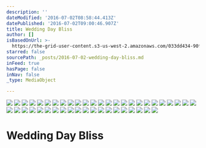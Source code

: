 ```yaml
---
description: ''
dateModified: '2016-07-02T08:58:44.413Z'
datePublished: '2016-07-02T09:00:46.907Z'
title: Wedding Day Bliss
author: []
isBasedOnUrl: >-
  https://the-grid-user-content.s3-us-west-2.amazonaws.com/033dd434-90f9-4bdb-bb35-1138a297f574.jpg
starred: false
sourcePath: _posts/2016-07-02-wedding-day-bliss.md
inFeed: true
hasPage: false
inNav: false
_type: MediaObject

---
```

![](https://the-grid-user-content.s3-us-west-2.amazonaws.com/033dd434-90f9-4bdb-bb35-1138a297f574.jpg)
![](https://the-grid-user-content.s3-us-west-2.amazonaws.com/da193a2d-d526-431b-a16a-2a1fd41be979.jpg)
![](https://the-grid-user-content.s3-us-west-2.amazonaws.com/93aeeabb-15fb-4369-9b29-f16073ad73ea.jpg)
![](https://the-grid-user-content.s3-us-west-2.amazonaws.com/8e6f73c6-b2e7-4bcc-a2d1-ca36d4a931e1.jpg)
![](https://the-grid-user-content.s3-us-west-2.amazonaws.com/4c52bbaf-f8a7-434a-ac21-39aa19088f49.jpg)
![](https://the-grid-user-content.s3-us-west-2.amazonaws.com/b18918e8-b607-4910-9cf2-5a806c4e2fe1.jpg)
![](https://the-grid-user-content.s3-us-west-2.amazonaws.com/15a3181c-8d01-424f-b8dc-225076ce39f5.jpg)
![](https://the-grid-user-content.s3-us-west-2.amazonaws.com/528d9836-ee0c-4135-ae22-71b7a5e7ae7a.jpg)
![](https://the-grid-user-content.s3-us-west-2.amazonaws.com/345a4c95-3975-4e06-ab1b-d6cbd0680153.jpg)
![](https://the-grid-user-content.s3-us-west-2.amazonaws.com/c8065004-9e08-469a-8b7e-a994f198482d.jpg)
![](https://the-grid-user-content.s3-us-west-2.amazonaws.com/9f740e99-0d30-434b-ba92-a6a485ad4e9a.jpg)
![](https://the-grid-user-content.s3-us-west-2.amazonaws.com/4e782af8-a5aa-4b3a-8ea3-178a07196bec.jpg)
![](https://the-grid-user-content.s3-us-west-2.amazonaws.com/27ac1ae0-285b-40ba-bb95-e0f0cb71a17a.jpg)
![](https://the-grid-user-content.s3-us-west-2.amazonaws.com/d9ccc7b4-e0af-45cc-a508-84ca7dc05e6b.jpg)
![](https://the-grid-user-content.s3-us-west-2.amazonaws.com/08ce7a6a-d3b9-4a93-94fa-676af8949019.jpg)
![](https://the-grid-user-content.s3-us-west-2.amazonaws.com/61d56959-5602-46c2-8511-0a04031b9987.jpg)
![](https://the-grid-user-content.s3-us-west-2.amazonaws.com/ad6e3928-42e0-492a-944d-bcaa91652962.jpg)
![](https://the-grid-user-content.s3-us-west-2.amazonaws.com/eaa3fe76-88fe-4535-b658-0619c225261e.jpg)
![](https://the-grid-user-content.s3-us-west-2.amazonaws.com/570341c2-cb83-42bd-849c-69b31cb2ae39.jpg)
![](https://the-grid-user-content.s3-us-west-2.amazonaws.com/7a593d58-82b1-4392-844e-343f85c4f12e.jpg)
![](https://the-grid-user-content.s3-us-west-2.amazonaws.com/1bc4e563-1e49-4b5e-a539-832bcd056fdb.jpg)
![](https://the-grid-user-content.s3-us-west-2.amazonaws.com/27d38c02-3ce4-4876-a685-28d47c83e608.jpg)
![](https://the-grid-user-content.s3-us-west-2.amazonaws.com/e378cd65-1e1d-4658-82d6-d5e6b1e64861.jpg)
![](https://the-grid-user-content.s3-us-west-2.amazonaws.com/457a61ee-6067-4ee3-bedc-b9b240f2f74f.jpg)
![](https://the-grid-user-content.s3-us-west-2.amazonaws.com/8615507b-1c66-4222-8e82-7fd8c697dc0c.jpg)
![](https://the-grid-user-content.s3-us-west-2.amazonaws.com/9b3b4058-ad80-43db-88e1-8c3d9c81ea07.jpg)
![](https://the-grid-user-content.s3-us-west-2.amazonaws.com/c54820dc-936f-48dc-bd36-7ce5b2fe3b7e.jpg)
![](https://the-grid-user-content.s3-us-west-2.amazonaws.com/adb7d736-600c-405a-b717-1065bf595bfe.jpg)
![](https://the-grid-user-content.s3-us-west-2.amazonaws.com/3bb97907-c0de-4bcd-9b9a-3509458c2e5a.jpg)
![](https://the-grid-user-content.s3-us-west-2.amazonaws.com/448d393e-3b67-45d0-af7b-6414568d7139.jpg)
![](https://the-grid-user-content.s3-us-west-2.amazonaws.com/e3e2964e-f80b-49f1-81bc-b4182171ba1e.jpg)
![](https://the-grid-user-content.s3-us-west-2.amazonaws.com/8a772853-2004-4648-82cb-29644cd678b7.jpg)
![](https://the-grid-user-content.s3-us-west-2.amazonaws.com/d40b0d7e-9c7a-4053-b9e7-ad0b373929f3.jpg)
![](https://the-grid-user-content.s3-us-west-2.amazonaws.com/bf2d5323-86c1-4875-b9c5-c1a2241f7b32.jpg)
![](https://the-grid-user-content.s3-us-west-2.amazonaws.com/4d94739d-b633-4625-83f0-f2b8cefec76a.jpg)
![](https://the-grid-user-content.s3-us-west-2.amazonaws.com/589b3435-d4e9-436f-ac88-0d11b5c6ae46.jpg)
![](https://the-grid-user-content.s3-us-west-2.amazonaws.com/36505931-5ac1-4890-b1f7-f968ccaffc4f.jpg)
![](https://the-grid-user-content.s3-us-west-2.amazonaws.com/b06ec6d0-71af-44d1-bc7c-6a12798e3868.jpg)
![](https://the-grid-user-content.s3-us-west-2.amazonaws.com/9ce59bbe-e79e-4892-9a75-9d2b62dff4d8.jpg)
![](https://the-grid-user-content.s3-us-west-2.amazonaws.com/bfb6502c-158b-45d9-9702-6927fafb60e0.jpg)
![](https://the-grid-user-content.s3-us-west-2.amazonaws.com/35f65bbe-16a6-4abf-822d-178a13e55ec1.jpg)
![](https://the-grid-user-content.s3-us-west-2.amazonaws.com/7b4561fd-a2ae-488c-a3d2-fd21eb882f58.jpg)
![](https://the-grid-user-content.s3-us-west-2.amazonaws.com/07677c82-c1be-4548-a320-7ae88817aeeb.jpg)
![](https://the-grid-user-content.s3-us-west-2.amazonaws.com/dba38c3d-c8fd-4690-a505-6d6218d3e255.jpg)
![](https://the-grid-user-content.s3-us-west-2.amazonaws.com/8c55b8ea-a5fe-4cbf-9b59-a33262040eba.jpg)

# Wedding Day Bliss